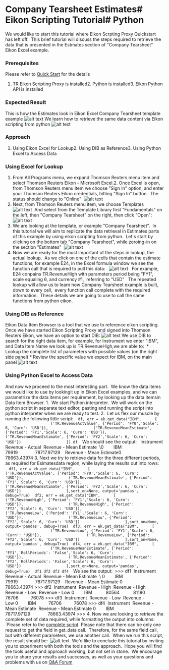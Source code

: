 # Company Tearsheet Estimates# Eikon Scripting Tutorial# Python
We would like to start this tutorial where Eikon Scrpting Proxy Quickstart has left off.  This brief tutorial will discuss the steps required to retrieve the data that is presented in the Estmates section of "Company Tearsheet" Eikon Excel example.
### Prerequisites
Please refer to [Quick Start](https://developers.thomsonreuters.com/tr-eikon-scripting-apis-eap-limited-access/eikon-web-and-scripting-apis-beta/quick-start) for the details
1. TR Eikon Scripting Proxy is installed2. Python is installed3. Eikon Python API is installed
### Expected Result
This is how the Estimates look in Eikon Excel Company Tearsheet template example
![alt text](https://github.com/TR-API-Samples/EikonScriptingProxy_CompanyTearsheetEstimates_Python/blob/master/excelEstimatesCropped.jpg "Excel Company Tearsheet Estimates")
We learn how to retrieve the same data content via Eikon scripting from python
![alt text](https://github.com/TR-API-Samples/EikonScriptingProxy_CompanyTearsheetEstimates_Python/blob/master/pythonEstimatesCropped.jpg "Same data content, python")
### Approach
1. Using Eikon Excel for Lookup2. Using DIB as Reference3. Using Python Excel to Access Data
### Using Excel for Lookup
1. From All Programs menu, we expand Thomson Reuters menu item and select Thomson Reuters Eikon - Microsoft Excel.2. Once Excel is open, from Thomson Reuters menu item we choose "Sign In" option, and enter your Thomson Reuters Eikon credentials, hitting "Sign In" button.  The status should change to "Online"
 ![alt text](https://github.com/TR-API-Samples/EikonScriptingProxy_CompanyTearsheetEstimates_Python/blob/master/EikonExcelSignIn.jpg "Eikon Excel Online")
3. Next, from Thomson Reuters menu item, we choose Templates
 ![alt text](https://github.com/TR-API-Samples/EikonScriptingProxy_CompanyTearsheetEstimates_Python/blob/master/EikonExcelTemplates.jpg "Eikon Excel Templates")
 And select from the Template Library first "Fundamentals" on the left, then "Company Tearsheet" on the right, then click "Open":
 ![alt text](https://github.com/TR-API-Samples/EikonScriptingProxy_CompanyTearsheetEstimates_Python/blob/master/EikonExcelTearsheet.jpg "Eikon Excel Company Tearsheet")
4. We are looking at the template, or example "Company Tearsheet".  In this tutorial we will aim to replicate the data retrieval in Estimates parts of this example by using eikon scripting from python.  Let's start by clicking on the bottom tab "Company Tearsheet", while zeroing-in on the section "Estimates"
 ![alt text](https://github.com/TR-API-Samples/EikonScriptingProxy_CompanyTearsheetEstimates_Python/blob/master/EikonExcelTearsheetEstimatesMarked.jpg "Eikon Excel Company Tearsheet Estimates")
5. Now we are ready for the most important of the steps in lookup, the actual lookup.  As we click on one of the cells that contain the estimate functions, for example E24, in the Excel formula window we see the  function call that is required to pull this data:
  ![alt text](https://github.com/TR-API-Samples/EikonScriptingProxy_CompanyTearsheetEstimates_Python/blob/master/ExcelFunctionLookupMarked.jpg "Eikon Excel Function Lookup")
  For example, E24 conpains TR.RevenueHigh with parameters period being "FY1", scale equaling 6, and currency #1,  referring to "USD"
  The repeated lookup will allow us to learn how Company Tearsheet example is built, down to every cell,  every function call complete with the required information.  These details we are going to use to call the same  functions from python eikon.
### Using DIB as Reference
Eikon Data Item Browser is a tool that we use to reference eikon scripting.  Once we have started Eikon Scripting Proxy and signed into Thomson Reuters Eikon, we have an option to start DIB:
![alt text](https://github.com/TR-API-Samples/EikonScriptingProxy_CompanyTearsheetEstimates_Python/blob/master/EikonScriptingProxyMarked.jpg "Starting DIB")
We use DIB to search for the right data item, for example, for Instrument we enter "IBM", and Data Item Name we look up is TR.RevenueHigh,we are able to:  * Lookup the complete list of parameters with possible values (on the right side panel) * Review the specific value we expect for IBM, on the main panel
![alt text](https://github.com/TR-API-Samples/EikonScriptingProxy_CompanyTearsheetEstimates_Python/blob/master/DIBMarked.jpg "Using DIB")
### Using Python Excel to Access Data
And now we proceed to the most interesting part.  We know the data items we would like to use by lookingit up in Eikon Excel examples, and we can parametrize the data items per requirement, by looking up the data itemsin Data Item Browser.
1.  We start Python interpreter.  We will work on the python script in separate text editor, pasting and running the script into python interpreter when we are ready to test. 2.  Let us flex our muscle by running the following little script:
 ``` df, err = ek.get_data("IBM",      [                     ('TR.RevenueActValue', {'Period': 'FY0','Scale': 6, 'Curn': 'USD'}),                    ('TR.RevenueMeanEstimate', {'Period': 'FY1','Scale': 6, 'Curn': 'USD'}),                    ('TR.RevenueMeanEstimate', {'Period': 'FY2','Scale': 6, 'Curn': 'USD'})                    ]) df ```
 We should see the output:
  Instrument  Revenue - Actual  Revenue - Mean Estimate  \0        IBM             79919              78717.97129
   Revenue - Mean Estimate0              78663.43974
3. Next we try to retrieve data for the three different periods, as required for Esimatesdata region, while laying the results out into rows:
 ``` df1, err = ek.get_data("IBM",      [                     ('TR.RevenueActValue', {'Period': 'FY0','Scale': 6, 'Curn': 'USD'}),                    ('TR.RevenueMeanEstimate', {'Period': 'FY1','Scale': 6, 'Curn': 'USD'}),                    ('TR.RevenueMeanEstimate', {'Period': 'FY2','Scale': 6, 'Curn': 'USD'})                    ],sort_on=None, output='pandas', debug=True)
 df2, err = ek.get_data("IBM",      [                     ('TR.RevenueHigh', {'Period': 'FY1','Scale': 6, 'Curn': 'USD'}),                    ('TR.RevenueHigh', {'Period': 'FY2','Scale': 6, 'Curn': 'USD'}),                    ('TR.RevenueLow', {'Period': 'FY1','Scale': 6, 'Curn': 'USD'}),                    ('TR.RevenueLow', {'Period': 'FY2','Scale': 6, 'Curn': 'USD'})                    ],sort_on=None, output='pandas', debug=True)
 df3, err = ek.get_data("IBM",      [                     ('TR.RevenueLow', {'Period': 'FY1','Scale': 6, 'Curn': 'USD'}),                    ('TR.RevenueLow', {'Period': 'FY2','Scale': 6, 'Curn': 'USD'})                    ],sort_on=None, output='pandas', debug=True)
 df4, err = ek.get_data("IBM",      [                     ('TR.RevenueMeanEstimate', {'Period': 'FY1','RollPeriods': 'False','Scale': 6, 'Curn': 'USD'}),                    ('TR.RevenueMeanEstimate', {'Period': 'FY2','RollPeriods': 'False','Scale': 6, 'Curn': 'USD'})                    ],sort_on=None, output='pandas', debug=True)
 df1 df2 df3 df4 ```
 We see the output:
 >>> df1  Instrument  Revenue - Actual  Revenue - Mean Estimate  \ 0        IBM             79919              78717.97129
   Revenue - Mean Estimate 0              78663.43974 >>> df2  Instrument  Revenue - High  Revenue - High  Revenue - Low  Revenue - Low 0        IBM           80564           81180          76706          76078 >>> df3  Instrument  Revenue - Low  Revenue - Low 0        IBM          76706          76078 >>> df4  Instrument  Revenue - Mean Estimate  Revenue - Mean Estimate 0        IBM              78717.97129              78663.43974 >>>
4. Now we are looking to retrieve the complete set of data required, while formatting the output into columns:
 Please refer to the [complete script](https://github.com/TR-API-Samples/EikonScriptingProxy_CompanyTearsheetEstimates_Python/blob/master/Estimates3.py)
 Please note that there can be only one request to get the field in get_data call.  Therefore, for the same field call, but with different parameters, we use another call.
 When we run this script, the result should be:
 ![alt text](https://github.com/TR-API-Samples/EikonScriptingProxy_CompanyTearsheetEstimates_Python/blob/master/pythonEstimatesCropped.jpg "Same data content, python")
 We'd like to conclude this tutorial by inviting you to experiment with both the tools and the approach.  Hope you will find the tools useful and approach working, but not set in stone.  We encourage you to share your results and successes, as well as your questions and problems with us on
[Q&A Forum](https://community.developers.thomsonreuters.com)
